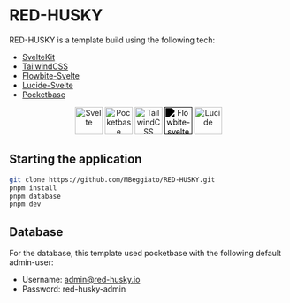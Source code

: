# RED-HUSKY

RED-HUSKY is a template build using the following tech:

- [SvelteKit](https://svelte.dev/docs/kit/introduction)
- [TailwindCSS](https://tailwindcss.com/)
- [Flowbite-Svelte](https://flowbite-svelte.com)
- [Lucide-Svelte](https://lucide.dev/)
- [Pocketbase](https://pocketbase.io/)

<div align="center">
<img width="50" src="https://simpleicons.org/icons/svelte.svg" alt="Svelte" title="Svelte"/>
<img width="50" src="https://simpleicons.org/icons/pocketbase.svg" alt="Pocketbase" title="Svelte"/>
<img width="50" src="https://simpleicons.org/icons/tailwindcss.svg" alt="TailwindCSS" title="Svelte"/>
<img width="50" src="https://flowbite-svelte.com/images/flowbite-svelte-icon-logo.svg" alt="Flowbite-svelte" title="Svelte" style=" filter: grayscale(100%); filter: brightness(0%);"/>
<img width="50" src="https://simpleicons.org/icons/lucide.svg" alt="Lucide" title="Svelte"/>
</div>

## Starting the application
```sh
git clone https://github.com/MBeggiato/RED-HUSKY.git
pnpm install
pnpm database
pnpm dev
```

## Database
For the database, this template used pocketbase with the following default admin-user: <br>
- Username: admin@red-husky.io <br>
- Password: red-husky-admin <br>